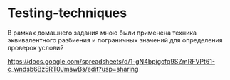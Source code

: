 # Testing-techniques

В рамках домашнего задания мною были применена техника эквивалентного разбиения и пограничных значений для определения проверок условий

https://docs.google.com/spreadsheets/d/1-gN4bpigcfq9SZmRFVPt61-c_wndsb6Bz5RT0JmswBs/edit?usp=sharing
